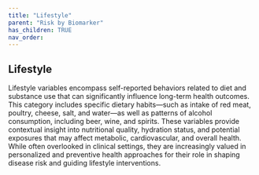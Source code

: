```yaml
---
title: "Lifestyle"
parent: "Risk by Biomarker"
has_children: TRUE
nav_order: 
---
```



## Lifestyle


Lifestyle variables encompass self-reported behaviors related to diet and substance use that can significantly influence long-term health outcomes. This category includes specific dietary habits—such as intake of red meat, poultry, cheese, salt, and water—as well as patterns of alcohol consumption, including beer, wine, and spirits. These variables provide contextual insight into nutritional quality, hydration status, and potential exposures that may affect metabolic, cardiovascular, and overall health. While often overlooked in clinical settings, they are increasingly valued in personalized and preventive health approaches for their role in shaping disease risk and guiding lifestyle interventions.


